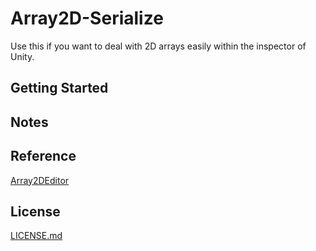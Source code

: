 # Array2D-Serialize

Use this if you want to deal with 2D arrays easily within the inspector of Unity.

## Getting Started

## Notes

## Reference
[Array2DEditor](https://github.com/Eldoir/Array2DEditor)

## License
[LICENSE.md](LICENSE.md)

